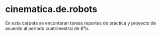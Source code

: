 # cinematica.de.robots
En esta carpeta se encontaran tareas reportes de practica y proyecto de acuerdo al periodo cuatrimestral de 8°b.
